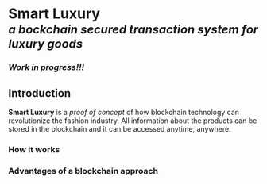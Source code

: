 # Smart Luxury<br><sup>_a bockchain secured transaction system for luxury goods_</sup>

<h3><i>Work in progress!!!</i></h3>

## Introduction

**Smart Luxury** is a _proof of concept_ of how blockchain technology can revolutionize the fashion industry. All information about the products can be stored in the blockchain and it can be accessed anytime, anywhere.

### How it works

### Advantages of a blockchain approach
